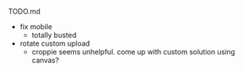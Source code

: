 TODO.md

- fix mobile
  - totally busted
- rotate custom upload
  - croppie seems unhelpful. come up with custom solution using canvas?
